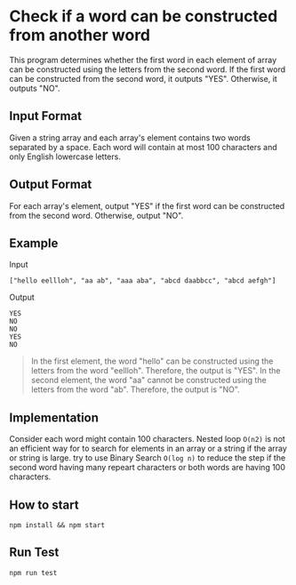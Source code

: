 # Check if a word can be constructed from another word
This program determines whether the first word in each element of array can be constructed using the letters from the second word. If the first word can be constructed from the second word, it outputs "YES". Otherwise, it outputs "NO".

## Input Format
Given a string array and each array's element contains two words separated by a space. Each word will contain at most 100 characters and only English lowercase letters.

## Output Format
For each array's element, output "YES" if the first word can be constructed from the second word. Otherwise, output "NO".


## Example
Input

```
["hello eellloh", "aa ab", "aaa aba", "abcd daabbcc", "abcd aefgh"]
```
Output

```
YES
NO
NO
YES
NO
```

> In the first element, the word "hello" can be constructed using the letters from the word "eellloh". Therefore, the output is "YES". In the second element, the word "aa" cannot be constructed using the letters from the word "ab". Therefore, the output is "NO".

## Implementation

Consider each word might contain 100 characters. Nested loop `O(n2)` is not an efficient way for to search for elements in an array or a string if the array or string is large. try to use Binary Search `O(log n)` to reduce the step if the second word having many repeart characters or both words are having 100 characters. 

## How to start

```
npm install && npm start
```

## Run Test

```
npm run test
```